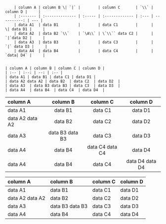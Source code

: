 ﻿#

        | column A | column B \| `|` |        | column C       | `\\` |    column D |     |
        | :------- | :-------------- | :----- | :------------- | :--- | ----------: | --- |
        | data A1  | data B1         |        | data C1        |      |  \| data D1 |     |
        | data A2  | data B2 `\\`    | `\A\\` | \`\\`` data C2 |      |  `|`data D2 |     |
        | data A3  | data B3         |        | data C3        |      | `|` data D3 |     |
        | data A4  | data B4         |        | data C4        |      |  `data| D4` |     |


    | column A | column B | column C | column D |
    | :-- | :--: | --: | :-- |
    | data A1 | data B1 | data C1 | data D1 |
    | data A2 data A2 | data B2  | data C2  | data D2  |
    | data A3  | data B3 data B3 | data C3  | data D3  |
    | data A4  | data B4  | data C4  | data D4  |


| column A        | column B        | column C        | column D        |
| :-------------- | :-------------: | :-------------: | :-------------: |
| data A1         | data B1         | data C1         | data D1         |
| data A2 data A2 | data B2         | data C2         | data D2         |
| data A3         | data B3 data B3 | data C3         | data D3         |
| data A4         | data B4         | data C4 data C4 | data D4         |
| data A4         | data B4         | data C4         | data D4 data D4 |


| column A | column B | column C | column D |
| :-- | :-- | :-- | :-- |
| data A1 | data B1 | data C1 | data D1 |
| data A2 data A2 | data B2  | data C2  | data D2  |
| data A3  | data B3 data B3 | data C3  | data D3  |
| data A4  | data B4  | data C4  | data D4  |



